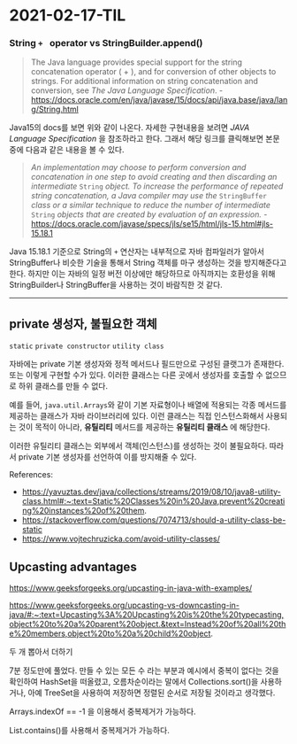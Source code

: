 # 2021-02-17-TIL

### String `+ ` operator vs StringBuilder.append()

> The Java language provides special support for the string concatenation operator ( + ), and for conversion of other objects to strings. For additional information on string concatenation and conversion, see *The Java Language Specification*. - https://docs.oracle.com/en/java/javase/15/docs/api/java.base/java/lang/String.html

Java15의 docs를 보면 위와 같이 나온다. 자세한 구현내용을 보려면  *JAVA Language Specification* 을 참조하라고 한다. 그래서 해당 링크를 클릭해보면 본문 중에 다음과 같은 내용을 볼 수 있다.

> *An implementation may choose to perform conversion and concatenation in one step to avoid creating and then discarding an intermediate* `String` *object. To increase the performance of repeated string concatenation, a Java compiler may use the* `StringBuffer` *class or a similar technique to reduce the number of intermediate* `String` *objects that are created by evaluation of an expression.* - https://docs.oracle.com/javase/specs/jls/se15/html/jls-15.html#jls-15.18.1

Java 15.18.1 기준으로 String의 `+` 연산자는 내부적으로 자바 컴파일러가 알아서 StringBuffer나 비슷한 기술을 통해서 String 객체를 마구 생성하는 것을 방지해준다고 한다. 하지만 이는 자바의 일정 버전 이상에만 해당하므로 아직까지는 호환성을 위해 StringBuilder나 StringBuffer을 사용하는 것이 바람직한 것 같다.

---

## private 생성자, 불필요한 객체

`static` `private constructor` `utility class`

자바에는 private 기본 생성자와 정적 메서드나 필드만으로 구성된 클랫그가 존재한다. 또는 이렇게 구현할 수가 있다. 이러한 클래스는 다른 곳에서 생성자를 호출할 수 없으므로 하위 클래스를 만들 수 없다.

예를 들어, `java.util.Arrays`와 같이 기본 자료형이나 배열에 적용되는 각종 메서드를 제공하는 클래스가 자바 라이브러리에 있다. 이런 클래스는 직접 인스턴스화해서 사용되는 것이 목적이 아니라, **유틸리티** 메서드를 제공하는 **유틸리티 클래스** 에 해당한다.

이러한 유틸리티 클래스는 외부에서 객체(인스턴스)를 생성하는 것이 불필요하다. 따라서 private 기본 생성자를 선언하여 이를 방지해줄 수 있다.

References: 

- https://yavuztas.dev/java/collections/streams/2019/08/10/java8-utility-class.html#:~:text=Static%20Classes%20in%20Java,prevent%20creating%20instances%20of%20them.
- https://stackoverflow.com/questions/7074713/should-a-utility-class-be-static
- https://www.vojtechruzicka.com/avoid-utility-classes/

## Upcasting advantages

https://www.geeksforgeeks.org/upcasting-in-java-with-examples/

https://www.geeksforgeeks.org/upcasting-vs-downcasting-in-java/#:~:text=Upcasting%3A%20Upcasting%20is%20the%20typecasting,object%20to%20a%20parent%20object.&text=Instead%20of%20all%20the%20members,object%20to%20a%20child%20object.





두 개 뽑아서 더하기

7분 정도만에 풀었다. 만들 수 있는 모든 수 라는 부분과 예시에서 중복이 없다는 것을 확인하여 HashSet을 떠올렸고, 오름차순이라는 말에서 Collections.sort()을 사용하거나, 아예 TreeSet을 사용하여 저장하면 정렬된 순서로 저장될 것이라고 생각했다.

Arrays.indexOf == -1 을 이용해서 중복제거가 가능하다.

List.contains()를 사용해서 중복제거가 가능하다.

